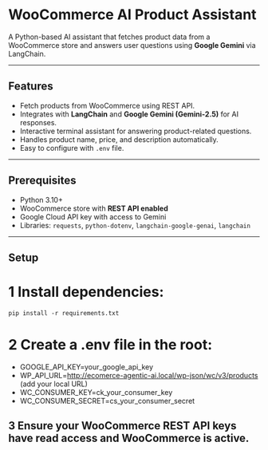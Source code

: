 # WooCommerce AI Product Assistant

A Python-based AI assistant that fetches product data from a WooCommerce store and answers user questions using **Google Gemini** via LangChain.

---

## Features

- Fetch products from WooCommerce using REST API.
- Integrates with **LangChain** and **Google Gemini (Gemini-2.5)** for AI responses.
- Interactive terminal assistant for answering product-related questions.
- Handles product name, price, and description automatically.
- Easy to configure with `.env` file.

---

## Prerequisites

- Python 3.10+
- WooCommerce store with **REST API enabled**
- Google Cloud API key with access to Gemini
- Libraries: `requests`, `python-dotenv`, `langchain-google-genai`, `langchain`

---

## Setup
# 1 Install dependencies:
`pip install -r requirements.txt`



# 2 Create a .env file in the root:

- GOOGLE_API_KEY=your_google_api_key
- WP_API_URL=http://ecomerce-agentic-ai.local/wp-json/wc/v3/products (add your local URL)
- WC_CONSUMER_KEY=ck_your_consumer_key
- WC_CONSUMER_SECRET=cs_your_consumer_secret

## 3 Ensure your WooCommerce REST API keys have read access and WooCommerce is active.
